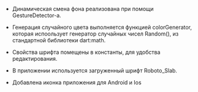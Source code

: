  - Динамическая смена фона реализована при помощи GestureDetector-а.

 - Генерация случайного цвета выполняется функцией colorGenerator, которая испоользует генератор случайных чисел Random(), из стандартной библиотеки dart:math. 

 - Свойства шрифта помещены в константы, для удобства редактирования.

 - В приложении используется загруженный шрифт Roboto_Slab. 

 - Добавлена иконка приложения для Android и Ios


